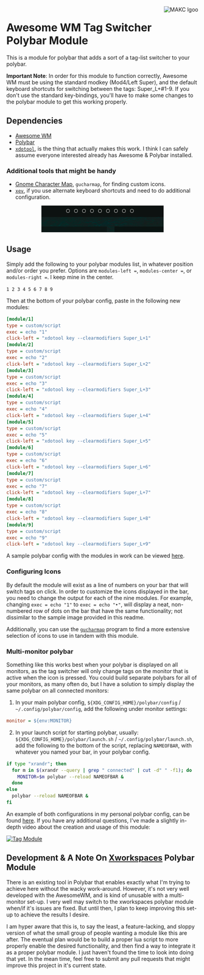 <a href="https://makc.co">
    <img src="https://makccr.github.io/images/github-header.svg" alt="MAKC lgoo" title="MAKC" align="right" height="50" />
</a>

# Awesome WM Tag Switcher Polybar Module
This is a module for polybar that adds a sort of a tag-list switcher to your polybar.

**Important Note**: In order for this module to function correctly, Awesome WM must be using the standard modkey (Mod4/Left Super), and the default keyboard shortcuts for switching between the tags: Super_L+#1-9. If you don't use the standard key-bindings, you'll have to make some changes to the polybar module to get this working properly.

## Dependencies
* [Awesome WM](https://github.com/awesomeWM/awesome)
* [Polybar](https://github.com/polybar/polybar)
* [``xdotool``](https://github.com/jordansissel/xdotool), is the thing that actually makes this work. I think I can safely assume everyone interested already has Awesome & Polybar installed.

### Additional tools that might be handy
* [Gnome Character Map](https://wiki.gnome.org/action/show/Apps/Gucharmap?action=show&redirect=Gucharmap), ``gucharmap``, for finding custom icons.
* [``xev``](https://www.commandlinux.com/man-page/man1/xev.1.html), if you use alternate keyboard shortcuts and need to do additional configuration.

<p align="center">
<img src="https://raw.githubusercontent.com/makccr/awmp/main/shot.png">
</p>

## Usage
Simply add the following to your polybar modules list, in whatever position and/or order you prefer. Options are ``modules-left =``, ``modules-center =``, or ``modules-right =``. I keep mine in the center.

``1 2 3 4 5 6 7 8 9``

Then at the bottom of your polybar config, paste in the following new modules:
```ini
[module/1]
type = custom/script
exec = echo "1"
click-left = "xdotool key --clearmodifiers Super_L+1"
[module/2]
type = custom/script
exec = echo "2"
click-left = "xdotool key --clearmodifiers Super_L+2"
[module/3]
type = custom/script
exec = echo "3"
click-left = "xdotool key --clearmodifiers Super_L+3"
[module/4]
type = custom/script
exec = echo "4"
click-left = "xdotool key --clearmodifiers Super_L+4"
[module/5]
type = custom/script
exec = echo "5"
click-left = "xdotool key --clearmodifiers Super_L+5"
[module/6]
type = custom/script
exec = echo "6"
click-left = "xdotool key --clearmodifiers Super_L+6"
[module/7]
type = custom/script
exec = echo "7"
click-left = "xdotool key --clearmodifiers Super_L+7"
[module/8]
type = custom/script
exec = echo "8"
click-left = "xdotool key --clearmodifiers Super_L+8"
[module/9]
type = custom/script
exec = echo "9"
click-left = "xdotool key --clearmodifiers Super_L+9"
```
A sample polybar config with the modules in work can be viewed [here](https://github.com/makccr/dot/blob/bc16321907a06fcfcbec530cea4956945ed90ad2/.config/polybar/config).

### Configuring Icons
By default the module will exist as a line of numbers on your bar that will switch tags on click. In order to customize the icons displayed in the bar, you need to change the output for each of the nine modules. For example, changing ``exec = echo "1"`` to ``exec = echo "•"``, will display a neat, non-numbered row of dots on the bar that have the same functionality; not dissimilar to the sample image provided in this readme.

Additionally, you can use the [``gucharmap``](https://wiki.gnome.org/action/show/Apps/Gucharmap?action=show&redirect=Gucharmap) program to find a more extensive selection of icons to use in tandem with this module.

### Multi-monitor polybar
Something like this works best when your polybar is displayed on all monitors, as the tag switcher will only change tags on the monitor that is active when the icon is pressed. You could build separate polybars for all of your monitors, as many often do, but I have a solution to simply display the same polybar on all connected monitors:

1. In your main polybar config, ``${XDG_CONFIG_HOME}/polybar/config`` / ``~/.config/polybar/config``, add the following under monitor settings:
```ini
monitor = ${env:MONITOR}
```

2. In your launch script for starting polybar, usually: ``${XDG_CONFIG_HOME}/polybar/launch.sh`` / ``~/.config/polybar/launch.sh``, add the following to the bottom of the script, replacing ``NAMEOFBAR``, with whatever you named your bar, in your polybar config.

```sh
if type "xrandr"; then
  for m in $(xrandr --query | grep " connected" | cut -d" " -f1); do
    MONITOR=$m polybar --reload NAMEOFBAR &
  done
else
  polybar --reload NAMEOFBAR &
fi
```

An example of both configurations in my personal polybar config, can be found [here](https://github.com/makccr/dot/tree/5407f540280be4bed3bc2a542b541ca6e20f7df4/.config/polybar). If you have any additional questions, I've made a slightly in-depth video about the creation and usage of this module: 

[![Tag Module](https://img.youtube.com/vi/pPoMDfcSdU4/maxresdefault.jpg)](https://youtu.be/pPoMDfcSdU4)


## Development & A Note On [Xworkspaces](https://github.com/polybar/polybar/wiki/Module:-xworkspaces) Polybar Module
There is an existing tool in Polybar that enables exactly what I'm trying to achieve here without the wacky work-around. However, it's not very well developed with the AwesomeWM, and is kind of unusable with a multi-monitor set-up. I very well may switch to the xworkspaces polybar module when/if it's issues are fixed. But until then, I plan to keep improving this set-up to achieve the results I desire.

I am hyper aware that this is, to say the least, a feature-lacking, and sloppy version of what the small group of people wanting a module like this are after. The eventual plan would be to build a proper lua script to more properly enable the desired functionality, and then find a way to integrate it as a proper polybar module. I just haven't found the time to look into doing that yet.  In the mean time, feel free to submit any pull requests that might improve this project in it's current state.
